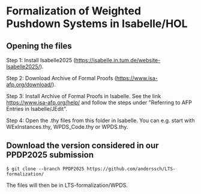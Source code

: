 # Formalization of Weighted Pushdown Systems in Isabelle/HOL

## Opening the files

Step 1: Install Isabelle2025 (https://isabelle.in.tum.de/website-Isabelle2025/).

Step 2: Download Archive of Formal Proofs (https://www.isa-afp.org/download/).

Step 3: Install Archive of Formal Proofs in Isabelle.
        See the link https://www.isa-afp.org/help/ and follow the steps under "Referring to AFP Entries in Isabelle/JEdit".

Step 4: Open the .thy files from this folder in Isabelle. You can e.g. start with WExInstances.thy, WPDS_Code.thy or WPDS.thy.


## Download the version considered in our PPDP2025 submission

```
$ git clone --branch PPDP2025 https://github.com/anderssch/LTS-formalization/
```

The files will then be in LTS-formalization/WPDS.
